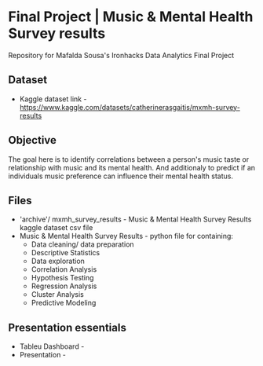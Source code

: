 # Final Project | Music & Mental Health Survey results
Repository for Mafalda Sousa's Ironhacks Data Analytics Final Project


## Dataset

- Kaggle dataset link - https://www.kaggle.com/datasets/catherinerasgaitis/mxmh-survey-results
  
  
## Objective
The goal here is to identify correlations between a person's music taste or relationship with music and its mental health.
And additionaly to predict if an individuals music preference can influence their mental health status.


## Files
- 'archive'/ mxmh_survey_results - Music & Mental Health Survey Results kaggle dataset csv file
- Music & Mental Health Survey Results - python file for containing:
  -  Data cleaning/ data preparation
  -  Descriptive Statistics
  -  Data exploration
  -  Correlation Analysis
  -  Hypothesis Testing
  -  Regression Analysis
  -  Cluster Analysis
  -  Predictive Modeling
  

## Presentation essentials
- Tableu Dashboard -
- Presentation - 
